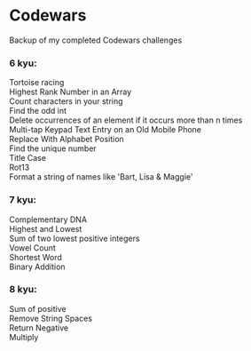 # Codewars
Backup of my completed Codewars challenges

### 6 kyu:
Tortoise racing  
Highest Rank Number in an Array  
Count characters in your string  
Find the odd int  
Delete occurrences of an element if it occurs more than n times  
Multi-tap Keypad Text Entry on an Old Mobile Phone  
Replace With Alphabet Position  
Find the unique number  
Title Case  
Rot13  
Format a string of names like 'Bart, Lisa & Maggie'  

### 7 kyu:
Complementary DNA  
Highest and Lowest  
Sum of two lowest positive integers  
Vowel Count  
Shortest Word  
Binary Addition  

### 8 kyu:
Sum of positive  
Remove String Spaces  
Return Negative  
Multiply  
